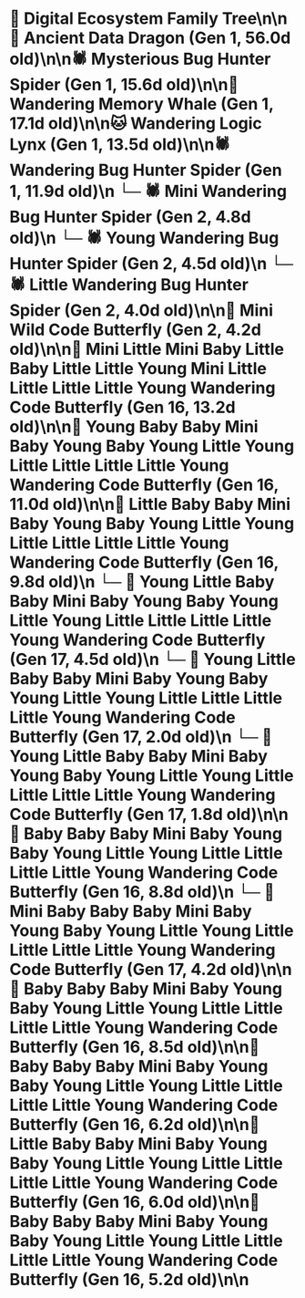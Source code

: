# 🌳 Digital Ecosystem Family Tree\n\n🐉 Ancient Data Dragon (Gen 1, 56.0d old)\n\n🕷️ Mysterious Bug Hunter Spider (Gen 1, 15.6d old)\n\n🐋 Wandering Memory Whale (Gen 1, 17.1d old)\n\n🐱 Wandering Logic Lynx (Gen 1, 13.5d old)\n\n🕷️ Wandering Bug Hunter Spider (Gen 1, 11.9d old)\n  └─ 🕷️ Mini Wandering Bug Hunter Spider (Gen 2, 4.8d old)\n  └─ 🕷️ Young Wandering Bug Hunter Spider (Gen 2, 4.5d old)\n  └─ 🕷️ Little Wandering Bug Hunter Spider (Gen 2, 4.0d old)\n\n🦋 Mini Wild Code Butterfly (Gen 2, 4.2d old)\n\n🦋 Mini Little Mini Baby Little Baby Little Little Young Mini Little Little Little Little Young Wandering Code Butterfly (Gen 16, 13.2d old)\n\n🦋 Young Baby Baby Mini Baby Young Baby Young Little Young Little Little Little Little Young Wandering Code Butterfly (Gen 16, 11.0d old)\n\n🦋 Little Baby Baby Mini Baby Young Baby Young Little Young Little Little Little Little Young Wandering Code Butterfly (Gen 16, 9.8d old)\n  └─ 🦋 Young Little Baby Baby Mini Baby Young Baby Young Little Young Little Little Little Little Young Wandering Code Butterfly (Gen 17, 4.5d old)\n  └─ 🦋 Young Little Baby Baby Mini Baby Young Baby Young Little Young Little Little Little Little Young Wandering Code Butterfly (Gen 17, 2.0d old)\n  └─ 🦋 Young Little Baby Baby Mini Baby Young Baby Young Little Young Little Little Little Little Young Wandering Code Butterfly (Gen 17, 1.8d old)\n\n🦋 Baby Baby Baby Mini Baby Young Baby Young Little Young Little Little Little Little Young Wandering Code Butterfly (Gen 16, 8.8d old)\n  └─ 🦋 Mini Baby Baby Baby Mini Baby Young Baby Young Little Young Little Little Little Little Young Wandering Code Butterfly (Gen 17, 4.2d old)\n\n🦋 Baby Baby Baby Mini Baby Young Baby Young Little Young Little Little Little Little Young Wandering Code Butterfly (Gen 16, 8.5d old)\n\n🦋 Baby Baby Baby Mini Baby Young Baby Young Little Young Little Little Little Little Young Wandering Code Butterfly (Gen 16, 6.2d old)\n\n🦋 Little Baby Baby Mini Baby Young Baby Young Little Young Little Little Little Little Young Wandering Code Butterfly (Gen 16, 6.0d old)\n\n🦋 Baby Baby Baby Mini Baby Young Baby Young Little Young Little Little Little Little Young Wandering Code Butterfly (Gen 16, 5.2d old)\n\n